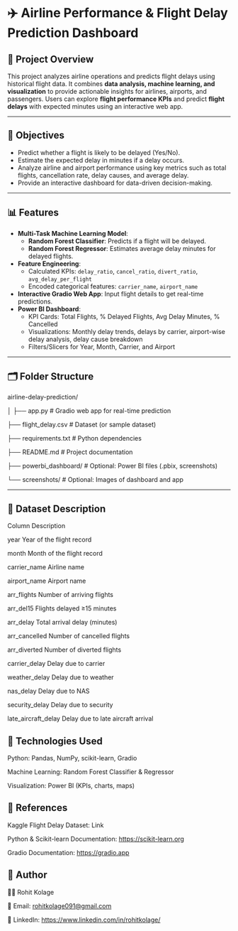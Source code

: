 # ✈️ Airline Performance & Flight Delay Prediction Dashboard

## 🚀 Project Overview
This project analyzes airline operations and predicts flight delays using historical flight data. It combines **data analysis, machine learning, and visualization** to provide actionable insights for airlines, airports, and passengers. Users can explore **flight performance KPIs** and predict **flight delays** with expected minutes using an interactive web app.

---

## 🎯 Objectives
- Predict whether a flight is likely to be delayed (Yes/No).  
- Estimate the expected delay in minutes if a delay occurs.  
- Analyze airline and airport performance using key metrics such as total flights, cancellation rate, delay causes, and average delay.  
- Provide an interactive dashboard for data-driven decision-making.

---

## 📊 Features
- **Multi-Task Machine Learning Model**:
  - **Random Forest Classifier**: Predicts if a flight will be delayed.  
  - **Random Forest Regressor**: Estimates average delay minutes for delayed flights.  
- **Feature Engineering**:  
  - Calculated KPIs: `delay_ratio`, `cancel_ratio`, `divert_ratio`, `avg_delay_per_flight`  
  - Encoded categorical features: `carrier_name`, `airport_name`  
- **Interactive Gradio Web App**: Input flight details to get real-time predictions.  
- **Power BI Dashboard**:
  - KPI Cards: Total Flights, % Delayed Flights, Avg Delay Minutes, % Cancelled  
  - Visualizations: Monthly delay trends, delays by carrier, airport-wise delay analysis, delay cause breakdown  
  - Filters/Slicers for Year, Month, Carrier, and Airport

---

## 🗂️ Folder Structure


airline-delay-prediction/

│
├── app.py # Gradio web app for real-time prediction

├── flight_delay.csv # Dataset (or sample dataset)

├── requirements.txt # Python dependencies

├── README.md # Project documentation

├── powerbi_dashboard/ # Optional: Power BI files (.pbix, screenshots)

└── screenshots/ # Optional: Images of dashboard and app


---
## 📌 Dataset Description

Column	Description

year	Year of the flight record

month	Month of the flight record

carrier_name	Airline name

airport_name	Airport name

arr_flights	Number of arriving flights

arr_del15	Flights delayed ≥15 minutes

arr_delay	Total arrival delay (minutes)

arr_cancelled	Number of cancelled flights

arr_diverted	Number of diverted flights

carrier_delay	Delay due to carrier

weather_delay	Delay due to weather

nas_delay	Delay due to NAS

security_delay	Delay due to security

late_aircraft_delay	Delay due to late aircraft arrival




## 🔧 Technologies Used

Python: Pandas, NumPy, scikit-learn, Gradio

Machine Learning: Random Forest Classifier & Regressor

Visualization: Power BI (KPIs, charts, maps)


## 📄 References

Kaggle Flight Delay Dataset: Link

Python & Scikit-learn Documentation: https://scikit-learn.org

Gradio Documentation: https://gradio.app


## 👤 Author
👨‍💻 Rohit Kolage

📧 Email: rohitkolage091@gmail.com

🔗 LinkedIn: https://www.linkedin.com/in/rohitkolage/

